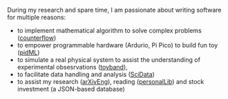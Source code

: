 During my research and spare time, I am passionate about writing software for multiple reasons:

- to implement mathematical algorithm to solve complex problems ([counterflow](https://github.com/LarsonLaugh/Counterfusion))
- to empower programmable hardware (Ardurio, Pi Pico) to build fun toy ([pidML](https://github.com/LarsonLaugh/pidML))
- to simulate a real physical system to assist the understanding of experimental obsesrvations ([toyband](https://github.com/LarsonLaugh/toyband)),
- to facilitate data handling and analysis ([SciData](https://github.com/LarsonLaugh/Scientific-data))
- to assist my research ([arXivEng](https://github.com/LarsonLaugh/arXivEng)), reading ([personalLib](https://github.com/LarsonLaugh/personalLibrary)) and stock investment (a JSON-based database)

<!---
LarsonLaugh/LarsonLaugh is a ✨ special ✨ repository because its `README.md` (this file) appears on your GitHub profile.
You can click the Preview link to take a look at your changes.
--->

